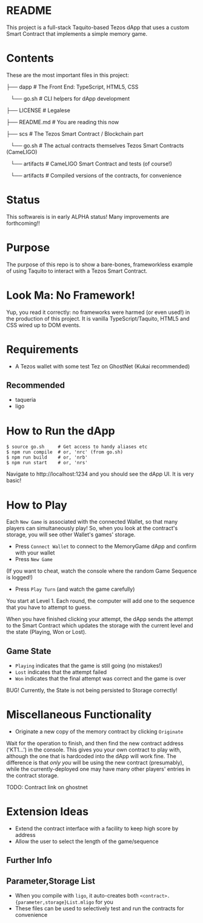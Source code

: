 # README

This project is a full-stack Taquito-based Tezos dApp that uses a custom Smart Contract that implements a simple memory game.

# Contents

These are the most important files in this project:

├── dapp                  #  The Front End: TypeScript, HTML5, CSS

   └── go.sh              #  CLI helpers for dApp development

├── LICENSE               #  Legalese

├── README.md             #  You are reading this now

├── scs                   #  The Tezos Smart Contract / Blockchain part

   └── go.sh              #   The actual contracts themselves Tezos Smart Contracts (CameLIGO)

   └── artifacts          #   CameLIGO Smart Contract and tests (of course!)

   └── artifacts          #   Compiled versions of the contracts, for convenience

# Status

This softwareis is in early ALPHA status! Many improvements are forthcoming!!

# Purpose

The purpose of this repo is to show a bare-bones, frameworkless example of using Taquito to interact with a Tezos Smart Contract.

# Look Ma: No Framework!

Yup, you read it correctly: no frameworks were harmed (or even used!) in the production of this project. It is vanilla TypeScript/Taquito, HTML5 and CSS wired up to DOM events.

# Requirements

* A Tezos wallet with some test Tez on GhostNet (Kukai recommended)

## Recommended

* taqueria
* ligo

# How to Run the dApp

```
$ source go.sh     # Get access to handy aliases etc
$ npm run compile  # or, 'nrc' (from go.sh)
$ npm run build    # or, 'nrb'
$ npm run start    # or, 'nrs'
```

Navigate to http://localhost:1234 and you should see the dApp UI. It is very basic!

# How to Play

Each `New Game` is associated with the connected Wallet, so that many players can simultaneously play! So, when you look at the contract's storage, you will see other Wallet's games' storage.

* Press `Connect Wallet` to connect to the MemoryGame dApp and confirm with your wallet
* Press `New Game`

(If you want to cheat, watch the console where the random Game Sequence is logged!)

* Press `Play Turn` (and watch the game carefully)

You start at Level 1. Each round, the computer will add one to the sequence that you have to attempt to guess.

When you have finished clicking your attempt, the dApp sends the attempt to the Smart Contract which updates the storage with the current level and the state (Playing, Won or Lost).

## Game State

* `Playing` indicates that the game is still going (no mistakes!)
* `Lost` indicates that the attempt failed
* `Won` indicates that the final attempt was correct and the game is over

BUG! Currently, the State is not being persisted to Storage correctly!

# Miscellaneous Functionality

* Originate a new copy of the memory contract by clicking `Originate`

Wait for the operation to finish, and then find the new contract address ('KT1...') in the console. This gives you your own contract to play with, although the one that is hardcoded into the dApp will work fine. The difference is that *only you* will be using the new contract (presumably), while the currently-deployed one may have many other players' entries in the contract storage.

TODO: Contract link on ghostnet

# Extension Ideas

* Extend the contract interface with a facility to keep high score by address
* Allow the user to select the length of the game/sequence

## Further Info

## Parameter,Storage List

* When you compile with `ligo`, it auto-creates both `<contract>.{parameter,storage}List.mligo` for you
* These files can be used to selectively test and run the contracts for convenience
